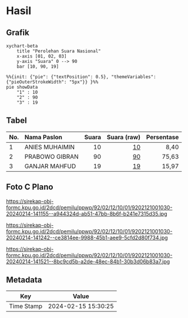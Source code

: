 # Hasil

## Grafik

```mermaid
xychart-beta
    title "Perolehan Suara Nasional"
    x-axis [01, 02, 03]
    y-axis "Suara" 0 --> 90
    bar [10, 90, 19]
```

```mermaid
%%{init: {"pie": {"textPosition": 0.5}, "themeVariables": {"pieOuterStrokeWidth": "5px"}} }%%
pie showData
    "1" : 10
    "2" : 90
    "3" : 19
```

## Tabel

| No. | Nama Paslon    | Suara | Suara (raw) | Persentase |
|:--- |:-------------- | -----:| -----------:| ----------:|
| 1   | ANIES MUHAIMIN | 10    | [10][p-1]   | 8,40       |
| 2   | PRABOWO GIBRAN | 90    | [90][p-2]   | 75,63      |
| 3   | GANJAR MAHFUD  | 19    | [19][p-3]   | 15,97      |


[p-1]: https://github.com/gigit-pemilu/pemilu-2024/blob/main/pilpres/hitung-suara/sub/92-papua-barat/sub/02-manokwari/sub/12-manokwari-barat/sub/1001-manokwari-barat/sub/030-tps/sub/paslon-1.txt
[p-2]: https://github.com/gigit-pemilu/pemilu-2024/blob/main/pilpres/hitung-suara/sub/92-papua-barat/sub/02-manokwari/sub/12-manokwari-barat/sub/1001-manokwari-barat/sub/030-tps/sub/paslon-2.txt
[p-3]: https://github.com/gigit-pemilu/pemilu-2024/blob/main/pilpres/hitung-suara/sub/92-papua-barat/sub/02-manokwari/sub/12-manokwari-barat/sub/1001-manokwari-barat/sub/030-tps/sub/paslon-3.txt

## Foto C Plano

https://sirekap-obj-formc.kpu.go.id/2dcd/pemilu/ppwp/92/02/12/10/01/9202121001030-20240214-141155--a944324d-ab51-47bb-8b6f-b241e7315d35.jpg

https://sirekap-obj-formc.kpu.go.id/2dcd/pemilu/ppwp/92/02/12/10/01/9202121001030-20240214-141242--ce3814ee-9988-45b1-aee9-5cfd2d80f734.jpg

https://sirekap-obj-formc.kpu.go.id/2dcd/pemilu/ppwp/92/02/12/10/01/9202121001030-20240214-141521--8bc9cd5b-a2de-48ec-84b1-30b3d06b83a7.jpg


## Metadata

| Key        | Value               |
| ---------- | ------------------- |
| Time Stamp | 2024-02-15 15:30:25 |



